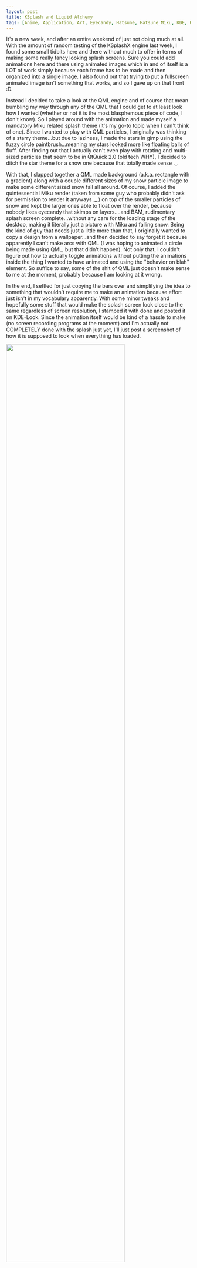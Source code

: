 ```yaml
---
layout: post
title: KSplash and Liquid Alchemy
tags: [Anime, Application, Art, Eyecandy, Hatsune, Hatsune_Miku, KDE, KSplash, Linux, Miku, QT, Vocaloid]
---
```

It's a new week, and after an entire weekend of just not doing much at all. With the amount of random testing of the KSplashX engine last week, I found some small tidbits here and there without much to offer in terms of making some really fancy looking splash screens. Sure you could add animations here and there using animated images which in and of itself is a LOT of work simply because each frame has to be made and then organized into a single image. I also found out that trying to put a fullscreen animated image isn't something that works, and so I gave up on that front :D.

Instead I decided to take a look at the QML engine and of course that mean bumbling my way through any of the QML that I could get to at least look how I wanted (whether or not it is the most blasphemous piece of code, I don't know). So I played around with the animation and made myself a mandatory Miku related splash theme (it's my go-to topic when I can't think of one). Since I wanted to play with QML particles, I originally was thinking of a starry theme...but due to laziness, I made the stars in gimp using the fuzzy circle paintbrush...meaning my stars looked more like floating balls of fluff. After finding out that I actually can't even play with rotating and multi-sized particles that seem to be in QtQuick 2.0 (old tech WHY), I decided to ditch the star theme for a snow one because that totally made sense ._.

With that, I slapped together a QML made background (a.k.a. rectangle with a gradient) along with a couple different sizes of my snow particle image to make some different sized snow fall all around. Of course, I added the quintessential Miku render (taken from some guy who probably didn't ask for permission to render it anyways ._.) on top of the smaller particles of snow and kept the larger ones able to float over the render, because nobody likes eyecandy that skimps on layers....and BAM, rudimentary splash screen complete...without any care for the loading stage of the desktop, making it literally just a picture with Miku and falling snow. Being the kind of guy that needs just a little more than that, I originally wanted to copy a design from a wallpaper...and then decided to say forget it because apparently I can't make arcs with QML (I was hoping to animated a circle being made using QML, but that didn't happen). Not only that, I couldn't figure out how to actually toggle animations without putting the animations inside the thing I wanted to have animated and using the "behavior on blah" element. So suffice to say, some of the shit of QML just doesn't make sense to me at the moment, probably because I am looking at it wrong. 

In the end, I settled for just copying the bars over and simplifying the idea to something that wouldn't require me to make an animation because effort just isn't in my vocabulary apparently. With some minor tweaks and hopefully some stuff that would make the splash screen look close to the same regardless of screen resolution, I stamped it with done and posted it on KDE-Look. Since the animation itself would be kind of a hassle to make (no screen recording programs at the moment) and I'm actually not COMPLETELY done with the splash just yet, I'll just post a screenshot of how it is supposed to look when everything has loaded.

<img width="80%" src="http://kde-look.org/CONTENT/content-pre3/164518-3.png" />

Of course, in terms of what I'm going to do to finish this splashscreen, it doesn't have anything to do with the QML or even the animation, but rather adding a splash sound to go along with the animation during loading because apparently you can do that. All it takes is a simple script in the ~/.kde4/env that plays an audio file (aplay or mpg123, etc) and of course an audio file somewhere. Hopefully I'll find an audio clip that matches the atmosphere I want, otherwise it isn't that bad of a splash screen even alone right? RIGHT ME? 

Anyways, that ends my rant on KSplash along with the main chunk of my adventures about it. I'm hoping to add a lot more anime related KSplashes to KDE-Look and stuff for anime lovers that obviously couldn't care less about me anyways :/...*cough cough*#FansubStatus*cough cough*...and not those shitty kinds of splash screens where it's like "o hay I moved around the icons and replaced the background" or something like that because when I say eyecandy, I MEAN EYECANDY.

Maybe one day I'll even make an otaku-related respin of Arch or something because OBVIOUSLY those work...said no one ever. Even then, it would be nice to have myself a respin so I don't have to use so much effort reinstalling stuff and trying to remember what themes/etc. I used before...So I guess it would be more of a personal respin rather than a public one, BUT HEY I could always force my opinion onto others. The only real issue is making a coherent theme/style/w.e for GTK2/3, KDE, Openbox, Fluxbox, etc. so I probably won't end up doing that due to laziness. 
